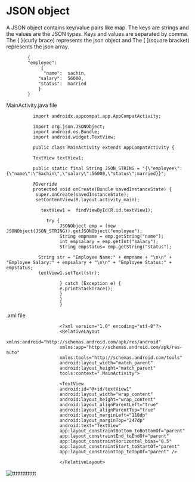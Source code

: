 # JSON object


A JSON object contains key/value pairs like map. The keys are strings and the values are the JSON types. Keys and values are separated by comma.
The { }(curly brace) represents the json object and The [ ](square bracket) represents the json array.









            {
            "employee":
                 {
                  "name":  sachin,
                "salary":  56000,
                "status":  married
                }
            }        
            
            
            
            
            
            
            
            
MainActivity.java file            
            
            
            
            
            
            
            
            
            
            
            
            
            
           

              import androidx.appcompat.app.AppCompatActivity;

              import org.json.JSONObject;
              import android.os.Bundle;
              import android.widget.TextView;

              public class MainActivity extends AppCompatActivity {

              TextView textView1;

              public static final String JSON_STRING = "{\"employee\":{\"name\":\"Sachin\",\"salary\":56000,\"status\":married}}";

              @Override
              protected void onCreate(Bundle savedInstanceState) {
               super.onCreate(savedInstanceState);
               setContentView(R.layout.activity_main);

                 textView1 =  findViewById(R.id.textView1);

                   try {
                        JSONObject emp = (new JSONObject(JSON_STRING)).getJSONObject("employee");
                        String empname = emp.getString("name");
                        int empsalary = emp.getInt("salary");
                        String empstatus= emp.getString("status");

                String str = "Employee Name:" + empname + "\n\n" + "Employee Salary:" + empsalary + "\n\n" + "Employee Status:" + empstatus;
                textView1.setText(str);

                        } catch (Exception e) {
                        e.printStackTrace();
                        }
                        }
                        }
            
            
            
            
            
            
            
            
            
.xml file     










                        <?xml version="1.0" encoding="utf-8"?>
                        <RelativeLayout
                        xmlns:android="http://schemas.android.com/apk/res/android"
                        xmlns:app="http://schemas.android.com/apk/res-auto"
                        xmlns:tools="http://schemas.android.com/tools"
                        android:layout_width="match_parent"
                        android:layout_height="match_parent"
                        tools:context=".MainActivity">

                        <TextView
                        android:id="@+id/textView1"
                        android:layout_width="wrap_content"
                        android:layout_height="wrap_content"
                        android:layout_alignParentLeft="true"
                        android:layout_alignParentTop="true"
                        android:layout_marginLeft="118dp"
                        android:layout_marginTop="247dp"
                        android:text="TextView"
                        app:layout_constraintBottom_toBottomOf="parent"
                        app:layout_constraintEnd_toEndOf="parent"
                        app:layout_constraintHorizontal_bias="0.5"
                        app:layout_constraintStart_toStartOf="parent"
                        app:layout_constraintTop_toTopOf="parent" />

                        </RelativeLayout>
 
            
            
            
            
            
            
            
            
            
            
            
![tttttttttttttt](https://user-images.githubusercontent.com/101108540/166904252-fc3c41cb-aaa6-4286-abe1-012d88b45732.jpg)

            

